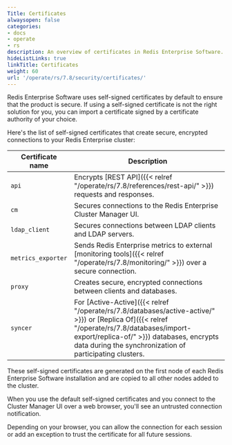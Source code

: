 ```yaml
---
Title: Certificates
alwaysopen: false
categories:
- docs
- operate
- rs
description: An overview of certificates in Redis Enterprise Software.
hideListLinks: true
linkTitle: Certificates
weight: 60
url: '/operate/rs/7.8/security/certificates/'
---
```


Redis Enterprise Software uses self-signed certificates by default to ensure that the product is secure. If using a self-signed certificate is not the right solution for you, you can import a certificate signed by a certificate authority of your choice.

Here's the list of self-signed certificates that create secure, encrypted connections to your Redis Enterprise cluster:

| Certificate name | Description |
|------------------|-------------|
| `api` | Encrypts [REST API]({{< relref "/operate/rs/7.8/references/rest-api/" >}}) requests and responses. |
| `cm` | Secures connections to the Redis Enterprise Cluster Manager UI. |
| `ldap_client` | Secures connections between LDAP clients and LDAP servers. |
| `metrics_exporter` | Sends Redis Enterprise metrics to external [monitoring tools]({{< relref "/operate/rs/7.8/monitoring/" >}}) over a secure connection. |
| `proxy` | Creates secure, encrypted connections between clients and databases. |
| `syncer` | For [Active-Active]({{< relref "/operate/rs/7.8/databases/active-active/" >}}) or [Replica Of]({{< relref "/operate/rs/7.8/databases/import-export/replica-of/" >}}) databases, encrypts data during the synchronization of participating clusters. |

These self-signed certificates are generated on the first node of each Redis Enterprise Software installation and are copied to all other nodes added to the cluster.

When you use the default self-signed certificates and you connect to the Cluster Manager UI over a web browser, you'll see an untrusted connection notification.

Depending on your browser, you can allow the connection for each session or add an exception to trust the certificate for all future sessions.

